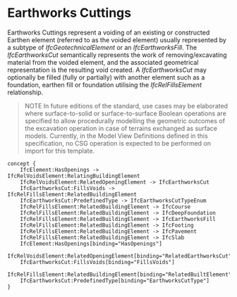Earthworks Cuttings
===================

Earthworks Cuttings represent a voiding of an existing or constructed Earthen element (referred to as the voided element)  usually represented by a subtype of _IfcGeotechnicalElement_ or an _IfcEarthworksFill_. The _IfcEarthworksCut_ semantically represents the work of removing/excavating material from the voided element, and the associated geometrical representation is the resulting void created. A _IfcEarthworksCut_ may optionally be filled (fully or partially) with another element such as a foundation, earthen fill or foundation utilising the _IfcRelFillsElement_ relationship.

> NOTE In future editions of the standard, use cases may be elaborated where surface-to-solid or surface-to-surface Boolean operations are specified to allow procedurally modelling the geometric outcomes of the excavation operation in case of terrains exchanged as surface models. Currently, in the Model View Definitions defined in this specification, no CSG operation is expected to be performed on import for this template.

```
concept {
    IfcElement:HasOpenings -> IfcRelVoidsElement:RelatingBuildingElement
    IfcRelVoidsElement:RelatedOpeningElement -> IfcEarthworksCut
    IfcEarthworksCut:FillsVoids -> IfcRelFillsElement:RelatedBuildingElement
    IfcEarthworksCut:PredefinedType -> IfcEarthworksCutTypeEnum
    IfcRelFillsElement:RelatedBuildingElement -> IfcCourse
    IfcRelFillsElement:RelatedBuildingElement -> IfcDeepFoundation
    IfcRelFillsElement:RelatedBuildingElement -> IfcEarthworksFill
    IfcRelFillsElement:RelatedBuildingElement -> IfcFooting
    IfcRelFillsElement:RelatedBuildingElement -> IfcPavement
    IfcRelFillsElement:RelatedBuildingElement -> IfcSlab
    IfcElement:HasOpenings[binding="HasOpenings"]
    IfcRelVoidsElement:RelatedOpeningElement[binding="RelatedEarthworksCut"]
    IfcEarthworksCut:FillsVoids[binding="FillsVoids"]
    IfcRelFillsElement:RelatedBuildingElement[binding="RelatedBuiltElement"]
    IfcEarthworksCut:PredefinedType[binding="EarthworksCutType"]
}
```
